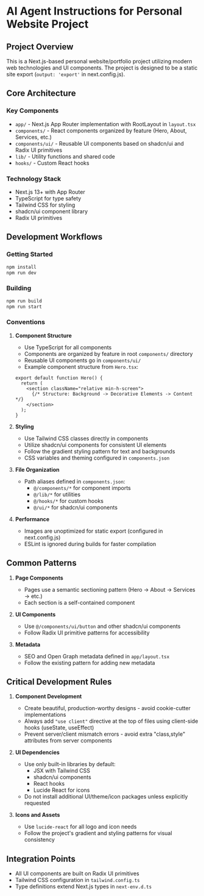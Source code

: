 # AI Agent Instructions for Personal Website Project

## Project Overview
This is a Next.js-based personal website/portfolio project utilizing modern web technologies and UI components. The project is designed to be a static site export (`output: 'export'` in next.config.js).

## Core Architecture

### Key Components
- `app/` - Next.js App Router implementation with RootLayout in `layout.tsx`
- `components/` - React components organized by feature (Hero, About, Services, etc.)
- `components/ui/` - Reusable UI components based on shadcn/ui and Radix UI primitives
- `lib/` - Utility functions and shared code
- `hooks/` - Custom React hooks

### Technology Stack
- Next.js 13+ with App Router
- TypeScript for type safety
- Tailwind CSS for styling
- shadcn/ui component library
- Radix UI primitives

## Development Workflows

### Getting Started
```bash
npm install
npm run dev
```

### Building
```bash
npm run build
npm run start
```

### Conventions

1. **Component Structure**
   - Use TypeScript for all components
   - Components are organized by feature in root `components/` directory
   - Reusable UI components go in `components/ui/`
   - Example component structure from `Hero.tsx`:
   ```tsx
   export default function Hero() {
     return (
       <section className="relative min-h-screen">
         {/* Structure: Background -> Decorative Elements -> Content */}
       </section>
     );
   }
   ```

2. **Styling**
   - Use Tailwind CSS classes directly in components
   - Utilize shadcn/ui components for consistent UI elements
   - Follow the gradient styling pattern for text and backgrounds
   - CSS variables and theming configured in `components.json`

3. **File Organization**
   - Path aliases defined in `components.json`:
     - `@/components/*` for component imports
     - `@/lib/*` for utilities
     - `@/hooks/*` for custom hooks
     - `@/ui/*` for shadcn/ui components

4. **Performance**
   - Images are unoptimized for static export (configured in next.config.js)
   - ESLint is ignored during builds for faster compilation

## Common Patterns

1. **Page Components**
   - Pages use a semantic sectioning pattern (Hero -> About -> Services -> etc.)
   - Each section is a self-contained component

2. **UI Components**
   - Use `@/components/ui/button` and other shadcn/ui components
   - Follow Radix UI primitive patterns for accessibility

3. **Metadata**
   - SEO and Open Graph metadata defined in `app/layout.tsx`
   - Follow the existing pattern for adding new metadata

## Critical Development Rules

1. **Component Development**
   - Create beautiful, production-worthy designs - avoid cookie-cutter implementations
   - Always add `"use client"` directive at the top of files using client-side hooks (useState, useEffect)
   - Prevent server/client mismatch errors - avoid extra "class,style" attributes from server components

2. **UI Dependencies**
   - Use only built-in libraries by default:
     - JSX with Tailwind CSS
     - shadcn/ui components
     - React hooks
     - Lucide React for icons
   - Do not install additional UI/theme/icon packages unless explicitly requested

3. **Icons and Assets**
   - Use `lucide-react` for all logo and icon needs
   - Follow the project's gradient and styling patterns for visual consistency

## Integration Points
- All UI components are built on Radix UI primitives
- Tailwind CSS configuration in `tailwind.config.ts`
- Type definitions extend Next.js types in `next-env.d.ts`